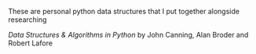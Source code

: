 These are personal python data structures that I put together alongside researching 

*Data Structures & Algorithms in Python* by John Canning, Alan Broder and Robert Lafore
